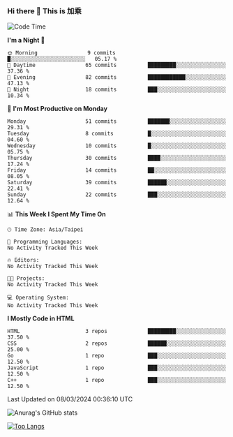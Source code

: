 ### Hi there 👋 This is 加乘



<!--START_SECTION:waka-->
![Code Time](http://img.shields.io/badge/Code%20Time-64%20hrs%2020%20mins-blue)

**I'm a Night 🦉** 

```text
🌞 Morning                9 commits           █░░░░░░░░░░░░░░░░░░░░░░░░   05.17 % 
🌆 Daytime                65 commits          █████████░░░░░░░░░░░░░░░░   37.36 % 
🌃 Evening                82 commits          ████████████░░░░░░░░░░░░░   47.13 % 
🌙 Night                  18 commits          ███░░░░░░░░░░░░░░░░░░░░░░   10.34 % 
```
📅 **I'm Most Productive on Monday** 

```text
Monday                   51 commits          ███████░░░░░░░░░░░░░░░░░░   29.31 % 
Tuesday                  8 commits           █░░░░░░░░░░░░░░░░░░░░░░░░   04.60 % 
Wednesday                10 commits          █░░░░░░░░░░░░░░░░░░░░░░░░   05.75 % 
Thursday                 30 commits          ████░░░░░░░░░░░░░░░░░░░░░   17.24 % 
Friday                   14 commits          ██░░░░░░░░░░░░░░░░░░░░░░░   08.05 % 
Saturday                 39 commits          ██████░░░░░░░░░░░░░░░░░░░   22.41 % 
Sunday                   22 commits          ███░░░░░░░░░░░░░░░░░░░░░░   12.64 % 
```


📊 **This Week I Spent My Time On** 

```text
🕑︎ Time Zone: Asia/Taipei

💬 Programming Languages: 
No Activity Tracked This Week

🔥 Editors: 
No Activity Tracked This Week

🐱‍💻 Projects: 
No Activity Tracked This Week

💻 Operating System: 
No Activity Tracked This Week
```

**I Mostly Code in HTML** 

```text
HTML                     3 repos             █████████░░░░░░░░░░░░░░░░   37.50 % 
CSS                      2 repos             ██████░░░░░░░░░░░░░░░░░░░   25.00 % 
Go                       1 repo              ███░░░░░░░░░░░░░░░░░░░░░░   12.50 % 
JavaScript               1 repo              ███░░░░░░░░░░░░░░░░░░░░░░   12.50 % 
C++                      1 repo              ███░░░░░░░░░░░░░░░░░░░░░░   12.50 % 
```




 Last Updated on 08/03/2024 00:36:10 UTC
<!--END_SECTION:waka-->


![Anurag's GitHub stats](https://github-readme-stats.vercel.app/api?username=40436michael&show_icons=true)

[![Top Langs](https://github-readme-stats.vercel.app/api/top-langs/?username=40436michael&layout=compact)](https://github.com/anuraghazra/github-readme-stats)



<!--
**40436michael/40436michael** is a ✨ _special_ ✨ repository because its `README.md` (this file) appears on your GitHub profile.

Here are some ideas to get you started:

- 🔭 I’m currently working on ...
- 🌱 I’m currently learning ...
- 👯 I’m looking to collaborate on ...
- 🤔 I’m looking for help with ...
- 💬 Ask me about ...
- 📫 How to reach me: ...
- 😄 Pronouns: ...
- ⚡ Fun fact: ...
-->
